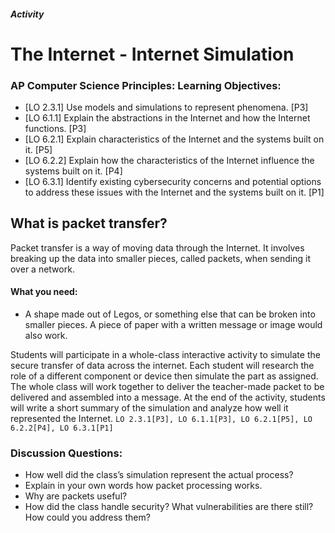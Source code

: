##### Activity
# The Internet - Internet Simulation

### AP Computer Science Principles: Learning Objectives:

- [LO 2.3.1] Use models and simulations to represent phenomena. [P3]
- [LO 6.1.1] Explain the abstractions in the Internet and how the Internet functions. [P3]
- [LO 6.2.1] Explain characteristics of the Internet and the systems built on it. [P5]
- [LO 6.2.2] Explain how the characteristics of the Internet influence the systems built on it. [P4]
- [LO 6.3.1] Identify existing cybersecurity concerns and potential options to address these issues with the Internet and the systems built on it. [P1]
 
## What is packet transfer?
 
Packet transfer is a way of moving data through the Internet. It involves breaking up the data into smaller pieces, called packets, when sending it over a network.
 
#### What you need:
- A shape made out of Legos, or something else that can be broken into smaller pieces. A piece of paper with a written message or image would also work.
 
Students will participate in a whole-class interactive activity to simulate the secure transfer of data across the internet. Each student will research the role of a different component or device then simulate the part as assigned. The whole class will work together to deliver the teacher-made packet to be delivered and assembled into a message. At the end of the activity, students will write a short summary of the simulation and analyze how well it represented the Internet. `LO 2.3.1[P3], LO 6.1.1[P3], LO 6.2.1[P5], LO 6.2.2[P4], LO 6.3.1[P1]`
 
### Discussion Questions:
- How well did the class’s simulation represent the actual process?
- Explain in your own words how packet processing works.
- Why are packets useful?
- How did the class handle security? What vulnerabilities are there still? How could you address them?
